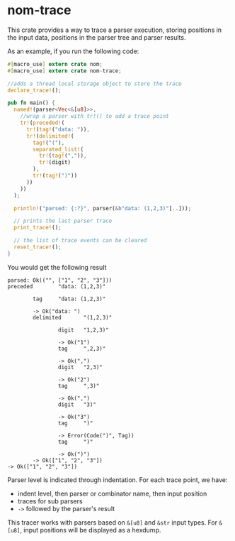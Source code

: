 # nom-trace

This crate provides a way to trace a parser execution,
storing positions in the input data, positions in the parser
tree and parser results.

As an example, if you run the following code:

```rust
#[macro_use] extern crate nom;
#[macro_use] extern crate nom-trace;

//adds a thread local storage object to store the trace
declare_trace!();

pub fn main() {
  named!(parser<Vec<&[u8]>>,
    //wrap a parser with tr!() to add a trace point
    tr!(preceded!(
      tr!(tag!("data: ")),
      tr!(delimited!(
        tag!("("),
        separated_list!(
          tr!(tag!(",")),
          tr!(digit)
        ),
        tr!(tag!(")"))
      ))
    ))
  );

  println!("parsed: {:?}", parser(&b"data: (1,2,3)"[..]));

  // prints the last parser trace
  print_trace!();

  // the list of trace events can be cleared
  reset_trace!();
}
```

You would get the following result
```
parsed: Ok(("", ["1", "2", "3"]))
preceded        "data: (1,2,3)"

        tag     "data: (1,2,3)"

        -> Ok("data: ")
        delimited       "(1,2,3)"

                digit   "1,2,3)"

                -> Ok("1")
                tag     ",2,3)"

                -> Ok(",")
                digit   "2,3)"

                -> Ok("2")
                tag     ",3)"

                -> Ok(",")
                digit   "3)"

                -> Ok("3")
                tag     ")"

                -> Error(Code(")", Tag))
                tag     ")"

                -> Ok(")")
        -> Ok(["1", "2", "3"])
-> Ok(["1", "2", "3"])
```

Parser level is indicated through indentation. For each trace point, we have:

- indent level, then parser or combinator name, then input position
- traces for sub parsers
- `->` followed by the parser's result

This tracer works with parsers based on `&[u8]` and `&str` input types.
For `&[u8]`, input positions will be displayed as a hexdump.
